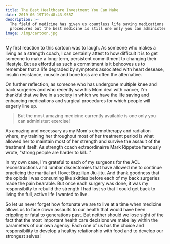 ```yaml
---
title: The Best Healthcare Investment You Can Make
date: 2019-06-19T19:48:43.955Z
description: >-
  The field of medicine has given us countless life saving medications and
  procedures but the best medicine is still one only you can administer.
image: /img/cartoon.jpg
---
```

My first reaction to this cartoon was to laugh.  As someone who makes a living as a strength coach, I can certainly attest to how difficult it is to get someone to make a long-term, persistent committment to changing their lifestyle.  But as effortful as such a commitment is it behooves us to remember that a life degraded by symptoms associated with heart desease, insulin resistance, muscle and bone loss are often the alternative.

On further reflection, as someone who has undergone multiple knee and back surgeries and who recently saw his Mom deal with cancer, I'm thankful that we live in a society in which we have the life saving and enhancing medications and surgical procedures for which people will eagerly line up.

> But the most amazing medicine currently available is one only you can administer: exercise!  

As amazing and necessary as my Mom's chemotherapy and radiation where, my training her throughout most of her treatment period is what allowed her to maintain most of her strength and survive the assault of the treatment itself.  As strength coach extraordinairre Mark Rippetoe famously wrote, "strong people are harder to kill..."

In my own case, I'm grateful to each of my surgeons for the ACL reconstructions and lumbar discectomies  that have allowed me to continue practicing the martial art I love: Brazilian Jiu-jitu.  And thank goodness that the opiods I was consuming like skittles before each of my back surgeries made the pain bearable.  But once each surgery was done, it was my responsibilty to rebuild the strength I had lost so that I could get back to living the full, active life I wanted to live.  

So let us never forget how fortunate we are to live at a time when medicine allows us to face down assaults to our health that would have been crippling or fatal to generations past.  But neither should we lose sight of the fact that the most important health care decisions we make lay within the parameters of our own agency.  Each one of us has the choice and responsibility to develop a healthy relationship with food and to develop our strongest selves!
